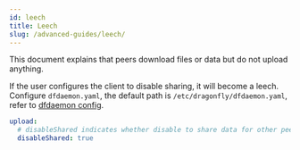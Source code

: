 ```yaml
---
id: leech
title: Leech
slug: /advanced-guides/leech/
---
```


This document explains that peers download files or data but do not upload anything.

If the user configures the client to disable sharing, it will become a leech.
Configure `dfdaemon.yaml`, the default path is `/etc/dragonfly/dfdaemon.yaml`,
refer to [dfdaemon config](../reference/configuration/client/dfdaemon.md).

```yaml
upload:
  # disableShared indicates whether disable to share data for other peers.
  disableShared: true
```
